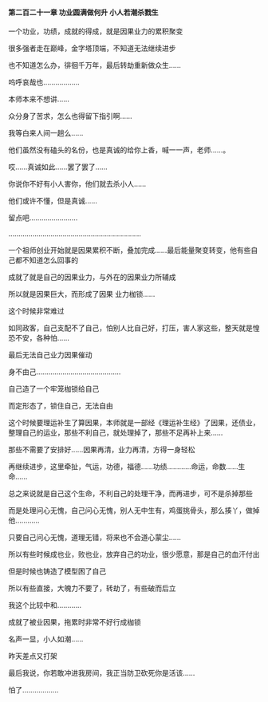 #### 第二百二十一章 功业圆满做何升 小人若潮杀戮生


一个功业，功绩，成就的得成，就是因果业力的累积聚变

很多强者走在巅峰，金字塔顶端，不知道无法继续进步

也不知道怎么办，徘徊千万年，最后转劫重新做众生……

呜呼哀哉也………………

本师本来不想讲……

众分身了苦求，怎么也得留下指引啊……

我等白来人间一趟么……

他们虽然没有磕头的名份，也是真诚的给你上香，喊一一声，老师……。


哎……真诚如此……罢了罢了……

你说你不好有小人害你，他们就去杀小人……

他们或许不懂，但是真诚……


留点吧……………………


…………………………………………………………


一个祖师创业开始就是因果累积不断，叠加完成……最后能量聚变转变，他有些自己都不知道怎么回事的

成就了就是自己的因果业力，与外在的因果业力所辅成

所以就是因果巨大，而形成了因果 业力枷锁……

这个时候非常难过

如同政客，自己支配不了自己，怕别人比自己好，打压，害人家这些，整天就是惶恐不安，各种怕……

最后无法自己业力因果催动

身不由己……………………………………

自己造了一个牢笼枷锁给自己

而定形态了，锁住自己，无法自由

这个时候要理运补生了算因果，本师就是一部经《理运补生经》了因果，还债业，整理自己的运业，那些不利自己，就处理掉了，那些不足再补上来……

那些不需要了安排好……因果再清，业力再清，方得一身轻松

再继续进步，这里牵扯，气运，功德，福德……功绩…………命运，命数……生命……


总之来说就是自己这个生命，不利自己的处理干净，而再进步，可不是杀掉那些

而是处理问心无愧，自己问心无愧，别人无中生有，鸡蛋挑骨头，那么揍丫，做掉他…………


只要自己问心无愧，道理无错，将来也不会道心蒙尘……

所以有些时候成也业，败也业，放弃自己的功业，很少愿意，那是自己的血汗付出


但是时候也铸造了模型困了自己


所以有些直接，大魄力不要了，转劫了，有些破而后立

我这个比较中和…………



成就了被业因果，拖累时非常不好行成枷锁


名声一显，小人如潮……

昨天差点又打架

最后我说，你若敢冲进我房间，我正当防卫砍死你是活该……


怕了………………


